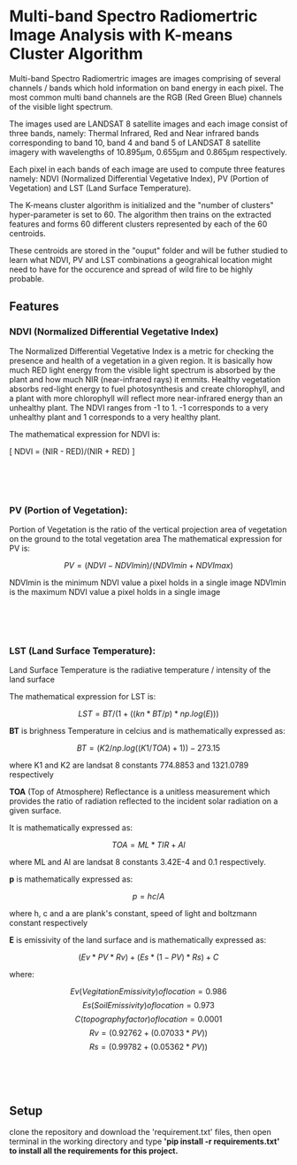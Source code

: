 # Multi-band Spectro Radiomertric Image Analysis with K-means Cluster Algorithm

Multi-band Spectro Radiomertric images are images comprising of several channels / bands which hold information on band energy in each pixel.
The most common multi band channels are the RGB (Red Green Blue) channels of the visible light spectrum.

The images used are LANDSAT 8 satellite images and each image consist of three bands, namely: Thermal Infrared, Red and Near infrared bands corresponding to band 10, band 4 and band 5 of LANDSAT 8 satellite imagery with wavelengths of 10.895µm, 0.655µm and 0.865µm respectively.

Each pixel in each bands of each image are used to compute three features namely: NDVI (Normalized Differential Vegetative Index), PV (Portion of Vegetation) and LST (Land Surface Temperature).

The K-means cluster algorithm is initialized and the "number of clusters" hyper-parameter is set to 60.
The algorithm then trains on the extracted features and forms 60 different clusters represented by each of the 60 centroids.

These centroids are stored in the "ouput" folder and will be futher studied to learn what NDVI, PV and LST combinations a geograhical location might need to have for the occurence and spread of wild fire to be highly probable.


## Features

### NDVI (Normalized Differential Vegetative Index)
The Normalized Differential Vegetative Index is a metric for checking the presence and health of a vegetation in a given region.
It is basically how much RED light energy from the visible light spectrum is absorbed by the plant and how much NIR (near-infrared rays) it emmits.
Healthy vegetation absorbs red-light energy to fuel photosynthesis and create chlorophyll, and a plant with more chlorophyll will reflect more near-infrared energy than an unhealthy plant.
The NDVI ranges from -1 to 1. -1 corresponds to a very unhealthy plant and 1 corresponds to a very healthy plant.

The mathematical expression for NDVI is:

\[ NDVI = (NIR - RED)/(NIR + RED) \]

<br><br><br>

### PV (Portion of Vegetation):
Portion of Vegetation is the ratio of the vertical projection area of vegetation on the ground to the total vegetation area
The mathematical expression for PV is:

$$ PV = (NDVI - NDVImin) / (NDVImin + NDVImax) $$

NDVImin is the minimum NDVI value a pixel holds in a single image
NDVImin is the maximum NDVI value a pixel holds in a single image

<br><br><br>


### LST (Land Surface Temperature):
Land Surface Temperature is the radiative temperature / intensity of the land surface

The mathematical expression for LST is:

$$ LST = BT / ( 1 + ( ( kn * BT / p ) * np.log(E) ) ) $$

**BT** is brighness Temperature in celcius and is mathematically expressed as:

$$ BT = (K2 / np.log( ( K1 / TOA ) + 1 )) - 273.15 $$

where K1 and K2 are landsat 8 constants 774.8853 and 1321.0789 respectively

**TOA** (Top of Atmosphere) Reflectance is a unitless measurement which provides the ratio of radiation reflected to the incident solar radiation on a given surface.

It is mathematically expressed as:

$$ TOA = ML * TIR + Al $$

where ML and Al are landsat 8 constants 3.42E-4 and 0.1 respectively.

**p** is mathematically expressed as:

$$ p = hc/A $$

where h, c and a are plank's constant, speed of light and boltzmann constant respectively

**E** is emissivity of the land surface and is mathematically expressed as:

$$ ( Ev * PV * Rv ) + ( Es * ( 1 - PV ) * Rs ) + C $$

where:

$$ Ev (Vegitation Emissivity) of location = 0.986 $$
$$ Es (Soil Emissivity) of location = 0.973 $$
$$ C (topography factor) of location = 0.0001 $$
$$ Rv = (0.92762 + (0.07033*PV)) $$
$$ Rs = (0.99782 + (0.05362 * PV)) $$

<br><br><br>

## Setup
clone the repository and download the 'requirement.txt' files, then open terminal in the working directory and  type <strong>'pip install -r requirements.txt'<strong> to install all the requirements for this project.
